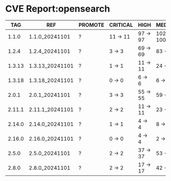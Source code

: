 # CVE Report:opensearch
|  TAG   |       REF       | PROMOTE | CRITICAL |   HIGH   |   MEDIUM   |   LOW    | UNKNOWN |
|--------|-----------------|---------|----------|----------|------------|----------|---------|
| 1.1.0  | 1.1.0_20241101  | ?       | 11 -> 11 | 97 -> 97 | 102 -> 100 | 13 -> 13 | 0 -> 0  |
| 1.2.4  | 1.2.4_20241101  | ?       | 3 -> 3   | 69 -> 69 | 83 -> 81   | 9 -> 9   | 0 -> 0  |
| 1.3.13 | 1.3.13_20241101 | ?       | 1 -> 1   | 11 -> 11 | 24 -> 22   | 3 -> 3   | 0 -> 0  |
| 1.3.18 | 1.3.18_20241101 | ?       | 0 -> 0   | 6 -> 6   | 6 -> 4     | 0 -> 0   | 0 -> 0  |
| 2.0.1  | 2.0.1_20241101  | ?       | 3 -> 3   | 55 -> 55 | 59 -> 57   | 10 -> 10 | 0 -> 0  |
| 2.11.1 | 2.11.1_20241101 | ?       | 2 -> 2   | 11 -> 11 | 23 -> 21   | 3 -> 3   | 0 -> 0  |
| 2.14.0 | 2.14.0_20241101 | ?       | 1 -> 1   | 4 -> 4   | 8 -> 6     | 2 -> 2   | 0 -> 0  |
| 2.16.0 | 2.16.0_20241101 | ?       | 0 -> 0   | 4 -> 4   | 2 -> 0     | 0 -> 0   | 0 -> 0  |
| 2.5.0  | 2.5.0_20241101  | ?       | 2 -> 2   | 37 -> 37 | 53 -> 51   | 12 -> 12 | 0 -> 0  |
| 2.8.0  | 2.8.0_20241101  | ?       | 2 -> 2   | 17 -> 17 | 42 -> 40   | 8 -> 8   | 0 -> 0  |
